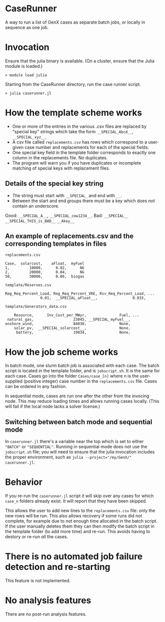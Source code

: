 # CaseRunner

A way to run a list of GenX cases as separate batch jobs, or locally in sequence as one job.

# Invocation
Ensure that the julia binary is available. (On a cluster, ensure that the Julia module is loaded.)

```
> module load julia
```

Starting from the CaseRunner directory, run the case runner script.
```
> julia caserunner.jl
```

# How the template scheme works

* One or more of the entries in the various .csv files are replaced by "special key" strings which take the form `__SPECIAL_Abcd__`, `__SPECIAL_xyz__`.
* A csv file called `replacements.csv` has rows which correspond to a user-given case number and replacements for each of the special fields.
* One special key field in the template folder corresponds to exactly one column in the replacements file. No duplicates.
* The program will warn you if you have duplicates or incomplete matching of special keys with replacement files.

## Details of the special key string
* The string must start with `__SPECIAL_` and end with `__`.
* Between the start and end groups there must be a key which does *not* contain an underscore.

Good:
`__SPECIAL_A__`, `__SPECIAL_cow1234__`.
Bad:
`__SPECIAL__`
`__SPECIAL_THIS_is_BAD__`
`__Akey__`

## An example of replacements.csv and the corresponding templates in files

`replacements.csv`
```
Case,  solarcost,    aFloat,  myFuel
1,         10000,      0.02,      NG
2,         20000,      0.04,      NG
50,        30000,      0.06,  biogas
```

`template/Reserves.csv`
```
Reg_Req_Percent_Load, Reg_Req_Percent_VRE, Rsv_Req_Percent_Load, ...
                0.01,  __SPECIAL_aFloat__,                0.033,
```

`template/Generators_data.csv`
```
    Resource,      Inv_Cost_per_MWyr,               Fuel, ...
 natural_gas,                  23045, __SPECIAL_myFuel__,
onshore_wind,                  84030,               None,
    solar_pv,  __SPECIAL_solarcost__,               None,
     battery,                  19034,               None,

```

# How the job scheme works
In batch mode, one slurm batch job is associated with each case.
The batch script is located in the template folder, and is `jobscript.sh`. It is the same for each case.
Cases go into the folder `Cases/case_[n]` where n is the user-supplied (positive integer) case number in the `replacements.csv` file. Cases can be ordered in any fashion.

In sequential mode, cases are run one after the other from the invocing node. This may reduce loading times and allows running cases locally. (This will fail if the local node lacks a solver license.)

## Switching between batch mode and sequential mode
In `caserunner.jl` there's a variable near the top which is set to either `"BATCH"` or `"SEQUENTIAL"`.
Running in sequential mode does not use the `jobscript.sh` file; you will need to ensure that the julia invocation includes the proper environment, such as `julia --project="/my/GenX/" caserunner.jl`.

# Behavior
If you re-run the `caserunner.jl` script it will skip over any cases for which `case_n` folders already exist. It will report that they have been skipped.

This allows the user to add new lines to the `replacements.csv` file: only the new rows will be run. 
This also allows recovery if some runs did not complete, for example due to not enough time allocated in the batch script. If the user manually deletes them they can then modify the batch script in the template folder (to add more time) and re-run. This avoids having to destory or re-run *all* the cases.

# There is no automated job failure detection and re-starting
This feature is not implemented.

# No analysis features
There are no post-run analysis features.

